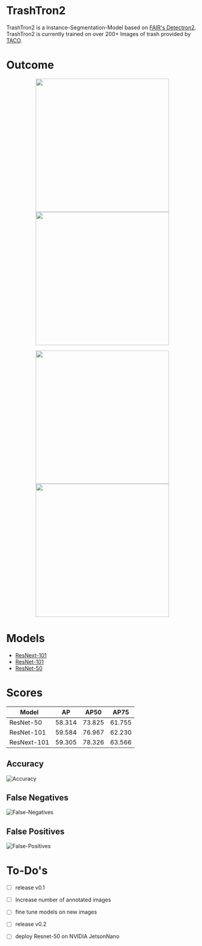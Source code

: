 # TrashTron2

TrashTron2 is a Instance-Segmentation-Model based on [FAIR's Detectron2](https://github.com/facebookresearch/detectron2). TrashTron2 is currently trained on over 200+ Images of trash provided by [TACO](https://github.com/pedropro/TACO).

# Outcome

<p align="middle">
  <img src="https://i.imgur.com/lRNhIrW.jpg" width="350" />
  <img src="https://i.imgur.com/E2DwveS.jpg" width="350" /> 
</p>
<p align="middle" >
  <img src="https://i.imgur.com/t63GG42.jpg" width="350" />
  <img src="https://i.imgur.com/cebWJvc.png" width="350" /> 
</p>

# Models

* [ResNext-101](https://arxiv.org/pdf/1611.05431v2.pdf)
* [ResNet-101](https://arxiv.org/pdf/1512.03385.pdf)
* [ResNet-50](https://arxiv.org/pdf/1512.03385.pdf)

# Scores
Model | AP | AP50 | AP75 
--- | --- | --- | --- 
ResNet-50 | 58.314 | 73.825 | 61.755
ResNet-101 | 59.584 | 76.967 | 62.230
ResNext-101 | 59.305 | 78.326 | 63.566

## Accuracy

![Accuracy](https://i.imgur.com/SpIIGzh.png)

## False Negatives

![False-Negatives](https://i.imgur.com/vm75baV.png)

## False Positives

![False-Positives](https://i.imgur.com/xMij5o7.png)

# To-Do's
- [ ] release v0.1

- [ ] Increase number of annotated images

- [ ] fine tune models on new images

- [ ] release v0.2

- [ ] deploy Resnet-50 on NVIDIA JetsonNano

